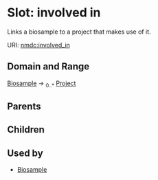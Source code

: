 
# Slot: involved in


Links a biosample to a project that makes use of it.

URI: [nmdc:involved_in](https://microbiomedata/meta/involved_in)

## Domain and Range

[Biosample](Biosample.md) ->  <sub>0..*</sub> [Project](Project.md)

## Parents


## Children


## Used by

 * [Biosample](Biosample.md)

